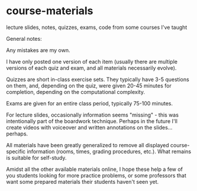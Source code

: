 # course-materials
lecture slides, notes, quizzes, exams, code from some courses I've taught

General notes: 

Any mistakes are my own.

I have only posted one version of each item (usually there are multiple versions of each quiz and exam, and all materials necessarily evolve).

Quizzes are short in-class exercise sets. They typically have 3-5 questions on them, and, depending on the quiz, were given 20-45 minutes for completion, depending on the computational complexity.

Exams are given for an entire class period, typically 75-100 minutes.

For lecture slides, occasionally information seems "missing" - this was intentionally part of the boardwork technique. Perhaps in the future I'll create videos with voiceover and written annotations on the slides... perhaps.

All materials have been greatly generalized to remove all displayed course-specific information (rooms, times, grading procedures, etc.). What remains is suitable for self-study.

Amidst all the other available materials online, I hope these help a few of you students looking for more practice problems, or some professors that want some prepared materials their students haven't seen yet.
